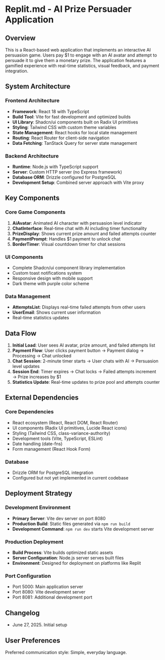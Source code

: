# Replit.md - AI Prize Persuader Application

## Overview

This is a React-based web application that implements an interactive AI persuasion game. Users pay $1 to engage with an AI avatar and attempt to persuade it to give them a monetary prize. The application features a gamified experience with real-time statistics, visual feedback, and payment integration.

## System Architecture

### Frontend Architecture
- **Framework**: React 18 with TypeScript
- **Build Tool**: Vite for fast development and optimized builds
- **UI Library**: Shadcn/ui components built on Radix UI primitives
- **Styling**: Tailwind CSS with custom theme variables
- **State Management**: React hooks for local state management
- **Routing**: React Router for client-side navigation
- **Data Fetching**: TanStack Query for server state management

### Backend Architecture
- **Runtime**: Node.js with TypeScript support
- **Server**: Custom HTTP server (no Express framework)
- **Database ORM**: Drizzle configured for PostgreSQL
- **Development Setup**: Combined server approach with Vite proxy

## Key Components

### Core Game Components
1. **AiAvatar**: Animated AI character with persuasion level indicator
2. **ChatInterface**: Real-time chat with AI including timer functionality
3. **PrizeDisplay**: Shows current prize amount and failed attempts counter
4. **PaymentPrompt**: Handles $1 payment to unlock chat
5. **BorderTimer**: Visual countdown timer for chat sessions

### UI Components
- Complete Shadcn/ui component library implementation
- Custom toast notifications system
- Responsive design with mobile support
- Dark theme with purple color scheme

### Data Management
- **AttemptsList**: Displays real-time failed attempts from other users
- **UserEmail**: Shows current user information
- Real-time statistics updates

## Data Flow

1. **Initial Load**: User sees AI avatar, prize amount, and failed attempts list
2. **Payment Flow**: User clicks payment button → Payment dialog → Processing → Chat unlocked
3. **Chat Session**: 2-minute timer starts → User chats with AI → Persuasion level updates
4. **Session End**: Timer expires → Chat locks → Failed attempts increment → Prize increases by $1
5. **Statistics Update**: Real-time updates to prize pool and attempts counter

## External Dependencies

### Core Dependencies
- React ecosystem (React, React DOM, React Router)
- UI components (Radix UI primitives, Lucide React icons)
- Styling (Tailwind CSS, class-variance-authority)
- Development tools (Vite, TypeScript, ESLint)
- Date handling (date-fns)
- Form management (React Hook Form)

### Database
- Drizzle ORM for PostgreSQL integration
- Configured but not yet implemented in current codebase

## Deployment Strategy

### Development Environment
- **Primary Server**: Vite dev server on port 8080
- **Production Build**: Static files generated via `npm run build`
- **Development Command**: `npm run dev` starts Vite development server

### Production Deployment
- **Build Process**: Vite builds optimized static assets
- **Server Configuration**: Node.js server serves built files
- **Environment**: Designed for deployment on platforms like Replit

### Port Configuration
- Port 5000: Main application server
- Port 8080: Vite development server
- Port 8081: Additional development port

## Changelog
- June 27, 2025. Initial setup

## User Preferences

Preferred communication style: Simple, everyday language.